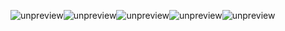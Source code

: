 ![unpreview](https://static001.geekbang.org/resource/image/43/22/43be6bc7069ff5fb8aa4c6b18fc44322.jpg?wh=750*1442)![unpreview](https://static001.geekbang.org/resource/image/34/b1/349538d98113db1896587afc656867b1.jpg?wh=750*1968)![unpreview](https://static001.geekbang.org/resource/image/4b/2f/4b44ac8e2cd2b52d5e5c5dd2c138f42f.jpg?wh=750*1431)![unpreview](https://static001.geekbang.org/resource/image/88/60/888b4602373c92d8a5885bd1bc01a360.jpg?wh=750*3378)![unpreview](https://static001.geekbang.org/resource/image/45/e0/45a5f2db1de0547b058465ffacdfc0e0.jpg?wh=750*1698)